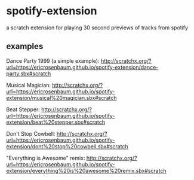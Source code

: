 # spotify-extension
a scratch extension for playing 30 second previews of tracks from spotify

## examples
Dance Party 1999 (a simple example):
http://scratchx.org/?url=https://ericrosenbaum.github.io/spotify-extension/dance-party.sbx#scratch

Musical Magician:
http://scratchx.org/?url=https://ericrosenbaum.github.io/spotify-extension/musical%20magician.sbx#scratch

Beat Stepper:
http://scratchx.org/?url=https://ericrosenbaum.github.io/spotify-extension/beat%20stepper.sbx#scratch

Don't Stop Cowbell:
http://scratchx.org/?url=https://ericrosenbaum.github.io/spotify-extension/dont%20stop%20cowbell.sbx#scratch

"Everything is Awesome" remix:
http://scratchx.org/?url=https://ericrosenbaum.github.io/spotify-extension/everything%20is%20awesome%20remix.sbx#scratch
